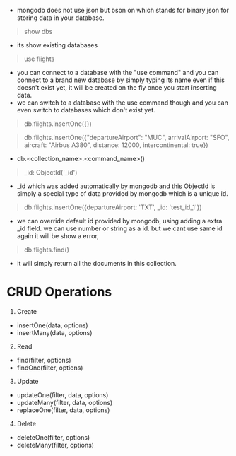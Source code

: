 - mongodb does not use json but bson on which stands for binary json for storing data in your database.
  
> show dbs
- its show existing databases

> use flights
- you can connect to a database with the "use command" and you can connect to a brand new database by simply typing its name even if this doesn't exist yet, it will be created on the fly once you start inserting data.
- we can switch to a database with the use command though and you can even switch to databases which don't exist yet.

> db.flights.insertOne({})

> db.flights.insertOne({"departureAirport": "MUC", arrivalAirport: "SFO", aircraft: "Airbus A380", distance: 12000, intercontinental: true})
- db.<collection_name>.<command_name>()

> _id: ObjectId('_id')
- _id which was added automatically by mongodb and this ObjectId is simply a special type of data provided by mongodb which is a unique id.

> db.flights.insertOne({departureAirport: 'TXT', _id: 'test_id_1'})
- we can override default id provided by mongodb, using adding a extra _id field. we can use number or string as a id. but we cant use same id again it will be show a error,

> db.flights.find()
- it will simply return all the documents in this collection.

# CRUD Operations

1. Create
- insertOne(data, options)
- insertMany(data, options)

2. Read
- find(filter, options)
- findOne(filter, options)

3. Update
- updateOne(filter, data, options)
- updateMany(filter, data, options)
- replaceOne(filter, data, options)

4. Delete
- deleteOne(filter, options)
- deleteMany(filter, options)
